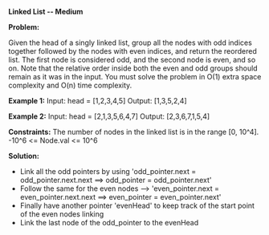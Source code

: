 ****Linked List -- Medium****

**Problem:**

Given the head of a singly linked list, group all the nodes with odd indices together followed by the nodes with even indices, and return the reordered list.
The first node is considered odd, and the second node is even, and so on.
Note that the relative order inside both the even and odd groups should remain as it was in the input.
You must solve the problem in O(1) extra space complexity and O(n) time complexity.

**Example 1:**
Input: head = [1,2,3,4,5]
Output: [1,3,5,2,4]

**Example 2:**
Input: head = [2,1,3,5,6,4,7]
Output: [2,3,6,7,1,5,4]

**Constraints:**
The number of nodes in the linked list is in the range [0, 10^4].
-10^6 <= Node.val <= 10^6


**Solution:**
- Link all the odd pointers by using 'odd_pointer.next = odd_pointer.next.next ==> odd_pointer = odd_pointer.next'
- Follow the same for the even nodes --> 'even_pointer.next = even_pointer.next.next ==> even_pointer = even_pointer.next'
- Finally have another pointer 'evenHead' to keep track of the start point of the even nodes linking
- Link the last node of the odd_pointer to the evenHead
